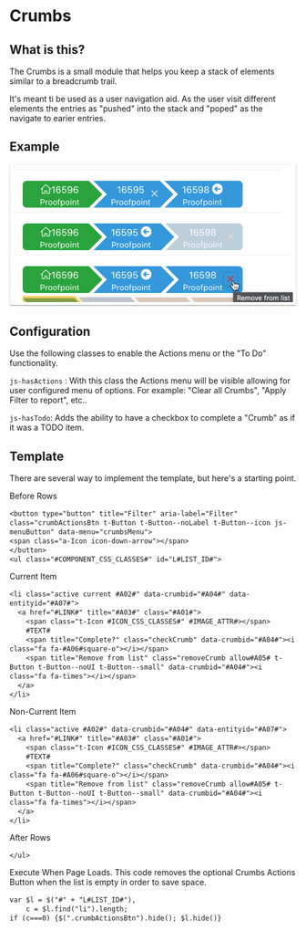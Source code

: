 # Crumbs

## What is this?
The Crumbs is a small module that helps you keep a stack of elements similar to a breadcrumb trail.

It's meant ti be used as a user navigation aid. As the user visit different elements the entries as "pushed" into the stack and "poped" as the navigate to earier entries.

## Example

![Crumb Navigation menu](sample/crumb_sample.png)


## Configuration

Use the following classes to enable the Actions menu or the "To Do" functionality.

`js-hasActions` : With this class the Actions menu will be visible allowing for user configured menu of options. For example: "Clear all Crumbs", "Apply Filter to report", etc..


`js-hasTodo`: Adds the ability to have a checkbox to complete a "Crumb" as if it was a TODO item.


## Template

There are several way to implement the template, but here's a starting point.

Before Rows

```
<button type="button" title="Filter" aria-label="Filter" class="crumbActionsBtn t-Button t-Button--noLabel t-Button--icon js-menuButton" data-menu="crumbsMenu">
<span class="a-Icon icon-down-arrow"></span>
</button>
<ul class="#COMPONENT_CSS_CLASSES#" id="L#LIST_ID#">
```

Current Item

```
<li class="active current #A02#" data-crumbid="#A04#" data-entityid="#A07#">
  <a href="#LINK#" title="#A03#" class="#A01#">
    <span class="t-Icon #ICON_CSS_CLASSES#" #IMAGE_ATTR#></span>
    #TEXT#
    <span title="Complete?" class="checkCrumb" data-crumbid="#A04#"><i class="fa fa-#A06#square-o"></i></span>
    <span title="Remove from list" class="removeCrumb allow#A05# t-Button t-Button--noUI t-Button--small" data-crumbid="#A04#"><i class="fa fa-times"></i></span>
  </a>
</li>
```


Non-Current Item

```
<li class="active #A02#" data-crumbid="#A04#" data-entityid="#A07#">
  <a href="#LINK#" title="#A03#" class="#A01#">
    <span class="t-Icon #ICON_CSS_CLASSES#" #IMAGE_ATTR#></span>
    #TEXT#
    <span title="Complete?" class="checkCrumb" data-crumbid="#A04#"><i class="fa fa-#A06#square-o"></i></span>
    <span title="Remove from list" class="removeCrumb allow#A05# t-Button t-Button--noUI t-Button--small" data-crumbid="#A04#"><i class="fa fa-times"></i></span>
  </a>
</li>
```


After Rows

```
</ul>
```

Execute When Page Loads.  This code removes the optional Crumbs Actions Button when the list is empty in order to save space.

```
var $l = $("#" + "L#LIST_ID#"),
    c = $l.find("li").length;
if (c===0) {$(".crumbActionsBtn").hide(); $l.hide()}
```


